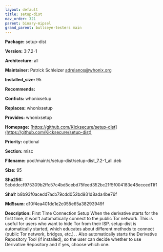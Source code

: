 ```yaml
---
layout: default
title: setup-dist
nav_order: 321
parent: binary-mipsel
grand_parent: bullseye-testers main
---
```


**Package:** setup-dist

**Version:** 3:7.2-1

**Architecture:**  all

**Maintainer:**  Patrick Schleizer <adrelanos@whonix.org>

**Installed_size:**  95

**Recommends:**  

**Conficts:**  whonixsetup

**Replaces:**  whonixsetup

**Provides:**  whonixsetup

**Homepage:**  [https://github.com/Kicksecure/setup-dist](https://github.com/Kicksecure/setup-dist)

**Priority:**  optional

**Section:** misc

**Filename:**  pool/main/s/setup-dist/setup-dist_7.2-1_all.deb

**Size:**  95

**Sha256:**  5cbddccf975309b2ffc57c4bd5cebd75feed352bc21f5f004183e48ecced11f1

**Sha1:**  b8b93f0acedd7acb79cdd052bd931d8ada4be76f

**Md5sum:**  d10f4ea401dc1e2c055e65a38293949f

**Description:** First Time Connection Setup
 When the derivative starts for the first time, it won't automatically connect
 to the public Tor network. This is useful for users who want to hide Tor from
 their ISP. setup-dist is automatically started, which educates about different
 methods to connect (public Tor network, bridges, etc.).
 .
 Also automatically starts the Derivative Repository Tool (if installed), so
 the user can decide whether to use Derivative Repository and if yes, choose
 which one.


